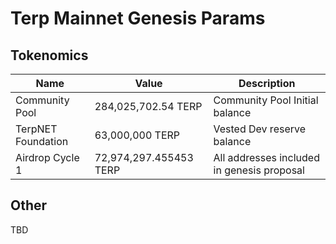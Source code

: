# Terp Mainnet Genesis Params

## Tokenomics

| Name                 | Value                         | Description                                       |
| -------------------- | ------------------------------| ------------------------------------------------- |
| Community Pool       | 284,025,702.54 TERP           | Community Pool Initial balance                    |
| TerpNET Foundation   | 63,000,000 TERP               | Vested Dev reserve balance                        |
| Airdrop Cycle 1      | 72,974,297.455453  TERP       | All addresses included in genesis proposal        |

## Other

TBD
